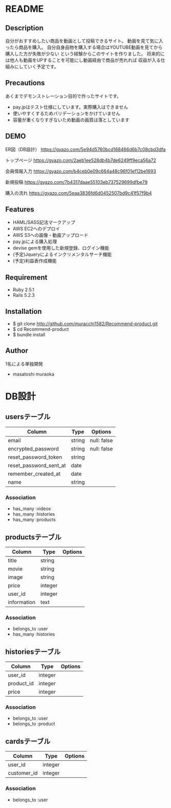 # README

## Description
  自分がおすすめしたい商品を動画として投稿できるサイト。
  動画を見て気に入ったら商品を購入。
  自分自身品物を購入する場合はYOUTUBE動画を見てから購入した方が失敗が少ない
  という経験からこのサイトを作りました。
  将来的には他人も動画をUPすることを可能にし動画経由で商品が売れれば
  収益が入る仕組みにしていく予定です。

## Precautions
  あくまでデモンストレーション目的で作ったサイトです。
- pay.jpはテスト仕様にしています。実際購入はできません
- 使いやすくするためバリデーションをかけていません
- 容量が重くなりすぎないため動画の画質は落としています

## DEMO
ER図（DB設計）
https://gyazo.com/5e94d5760bcd168466d6b7c08cbd3dfa

トップページ
https://gyazo.com/2aeb1ee528db4b7de6249ff9eca56a72

会員情報入力
https://gyazo.com/b4ceb0e09c664a48c96f01ef12be1693

新規投稿
https://gyazo.com/7b4317daae55103eb737529699dfbe79

購入の流れ
https://gyazo.com/5eaa3836fd6d0452507bd9c41f57f9b4


## Features

- HAML/SASS記法マークアップ
- AWS EC2へのデプロイ
- AWS S3への画像・動画アップロード
- pay.jpによる購入処理
- devise gemを使用した新規登録、ログイン機能
- (予定)Jqueryによるインクリメンタルサーチ機能
- (予定)利益表作成機能

## Requirement

- Ruby 2.5.1
- Rails 5.2.3

## Installation

- $ git clone http://github.com/muracchi1582/Recommend-product.git
- $ cd Recommend-product
- $ bundle install

## Author 
1名による単独開発
- masatoshi muraoka

# DB設計

## usersテーブル
|Column|Type|Options|
|------|----|-------|
|email|string|null: false|
|encrypted_password|string|null: false|
|reset_password_token|string|
|reset_password_sent_at|date|
|remember_created_at|date|
|name|string|

### Association
- has_many :videos
- has_many :histories
- has_many :products


## productsテーブル
|Column|Type|Options|
|------|----|-------|
|title|string|
|movie|string|
|image|string|
|price|integer|
|user_id|integer
|information|text|

### Association
- belongs_to :user
- has_many :histories


## historiesテーブル
|Column|Type|Options|
|------|----|-------|
|user_id|integer|
|product_id|integer|
|price|integer|

### Association
- belongs_to :user
- belongs_to :product


## cardsテーブル
|Column|Type|Options|
|------|----|-------|
|user_id|integer|
|customer_id|integer|

### Association
- belongs_to :user
